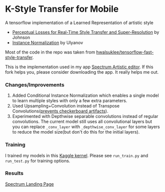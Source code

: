 # K-Style Transfer for Mobile

A tensorflow implementation of a Learned Representation of artistic style
* [Perceptual Losses for Real-Time Style Transfer and Super-Resolution](http://cs.stanford.edu/people/jcjohns/eccv16/) by Johnson
* [Instance Normalization](https://arxiv.org/abs/1607.08022) by Ulyanov


Most of the code in the repo was taken from [hwalsuklee/tensorflow-fast-style-transfer](https://github.com/hwalsuklee/tensorflow-fast-style-transfer).  

This is the implementation used in my app [Spectrum Artistic editor](https://www.amazon.com/Aftaab-Spectrum-Artistic-Photo-Editor/dp/B07XTQDBRJ).  If this fork helps you, please consider downloading the app. It really helps me out.

### Changes/Improvements
1. Added Conditional Instance Normalization which enables a single model to learn multiple styles with only a few extra parameters.
2. Used Upsampling+Convolution instead of Transpose Convolutions([prevents checkerboard artifacts](https://distill.pub/2016/deconv-checkerboard/)).
3. Experimented with Depthwise separable convolutions instead of regular convolutions. The current model still uses all convolutional layers but you can replace `_conv_layer` with `_depthwise_conv_layer` for some layers to reduce the model size(but don't do this for the initial layers).

### Training
I trained my models in this [Kaggle kernel](https://www.kaggle.com/aftaab/styletransferondevice/). Please see `run_train.py` and `run_test.py` for training options.

### Results
[Spectrum Landing Page](https://aftaab99.github.io/spectrum_landing_page/)
